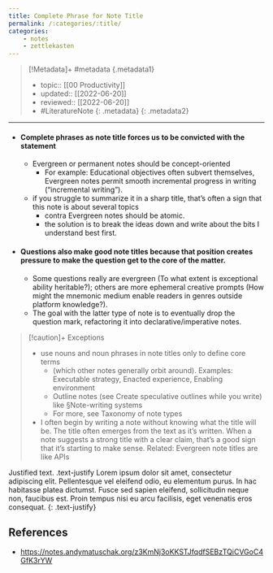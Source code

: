 ```yaml
---
title: Complete Phrase for Note Title
permalink: /:categories/:title/
categories:
    - notes
    - zettlekasten
---
```


> [!Metadata]+ #metadata {.metadata1}
> - topic:: [[00 Productivity]]
> - updated:: [[2022-06-20]]
> - reviewed:: [[2022-06-20]]
> - #LiteratureNote {: .metadata}
{: .metadata2}

---

- #### Complete phrases as note title forces us to be convicted with the statement
	- Evergreen or permanent notes should be concept-oriented
		- For example: Educational objectives often subvert themselves, Evergreen notes permit smooth incremental progress in writing (“incremental writing”).
	- if you struggle to summarize it in a sharp title, that’s often a sign that this note is about several topics
		- contra Evergreen notes should be atomic.
		- the solution is to break the ideas down and write about the bits I understand best first.
- #### Questions also make good note titles because that position creates pressure to make the question get to the core of the matter.
	- Some questions really are evergreen (To what extent is exceptional ability heritable?); others are more ephemeral creative prompts (How might the mnemonic medium enable readers in genres outside platform knowledge?).
	- The goal with the latter type of note is to eventually drop the question mark, refactoring it into declarative/imperative notes.

> [!caution]+ Exceptions
> - use nouns and noun phrases in note titles only to define core terms
> 	- (which other notes generally orbit around). Examples: Executable strategy, Enacted experience, Enabling environment
> 	- Outline notes (see Create speculative outlines while you write) like §Note-writing systems
> 	- For more, see Taxonomy of note types
> - I often begin by writing a note without knowing what the title will be. The title often emerges from the text as it’s written. When a note suggests a strong title with a clear claim, that’s a good sign that it’s starting to make sense. Related: Evergreen note titles are like APIs
>

Justified text. .text-justify Lorem ipsum dolor sit amet, consectetur adipiscing elit. Pellentesque vel eleifend odio, eu elementum purus. In hac habitasse platea dictumst. Fusce sed sapien eleifend, sollicitudin neque non, faucibus est. Proin tempus nisi eu arcu facilisis, eget venenatis eros consequat.
{: .text-justify}

## References
- https://notes.andymatuschak.org/z3KmNj3oKKSTJfqdfSEBzTQiCVGoC4GfK3rYW
